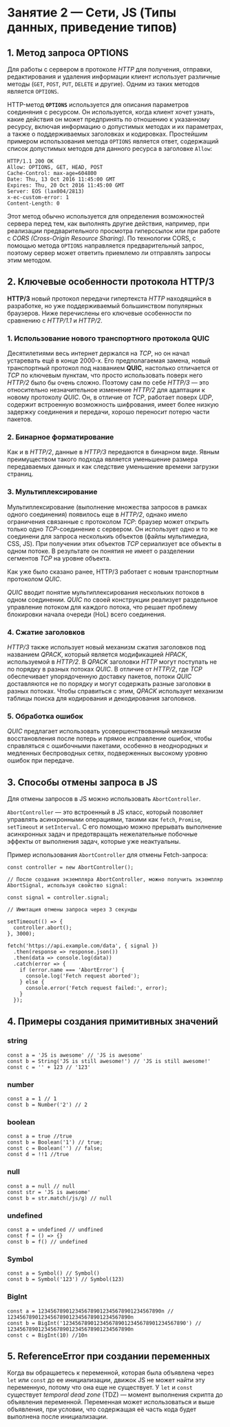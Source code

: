 # Занятие 2  — Сети, JS (Типы данных, приведение типов)

## 1. Метод запроса OPTIONS

Для работы с сервером в протоколе *HTTP* для получения, отправки, редактирования и удаления информации клиент использует различные методы (`GET`, `POST`, `PUT`, `DELETE` и другие). Одним из таких методов является `OPTIONS`.

HTTP-метод **`OPTIONS`** используется для описания параметров соединяния с ресурсом. Он используется, когда клиент хочет узнать, какие действия он может предпринять по отношению к указанному ресурсу, включая информацию о допустимых методах и их параметрах, а также о поддерживаемых заголовках и кодировках.
Простейшим примером использования метода `OPTIONS` является ответ, содержащий список допустимых методов для данного ресурса в заголовке `Allow`:

```
HTTP/1.1 200 OK
Allow: OPTIONS, GET, HEAD, POST
Cache-Control: max-age=604800
Date: Thu, 13 Oct 2016 11:45:00 GMT
Expires: Thu, 20 Oct 2016 11:45:00 GMT
Server: EOS (lax004/2813)
x-ec-custom-error: 1
Content-Length: 0
```

Этот метод обычно используется для определения возможностей сервера перед тем, как выполнять другие действия, например, при реализации предварительного просмотра гиперссылок или при работе с *CORS (Cross-Origin Resource Sharing)*. По технологии CORS, с помощью метода `OPTIONS` направляется предварительный запрос, поэтому сервер может ответить приемлемо ли отправлять запросы этим методом.

## 2. Ключевые особенности протокола HTTP/3

**HTTP/3** новый протокол передачи гипертекста *HTTP* находящийся в разработке, но уже поддерживаемый большинством популярных браузеров. Ниже перечислены его ключевые особенности по сравнению с *HTTP/1.1* и *HTTP/2*.

### 1. Использование нового транспортного протокола **QUIC**

Десятилетиями весь интернет держался на *TCP*, но он начал устаревать ещё в конце 2000-х. Его предполагаемая замена, новый транспортный протокол под названием **QUIC**, настолько отличается от *TCP* по ключевым пунктам, что просто использовать поверх него *HTTP/2* было бы очень сложно. Поэтому сам по себе *HTTP/3* — это относительно незначительное изменение *HTTP/2* для адаптации к новому протоколу *QUIC*. Он, в отличие от *TCP*, работает поверх *UDP*, содержит встроенную возможность шифрования, имеет более низкую задержку соединения и передачи, хорошо переносит потерю части пакетов.

### 2. Бинарное форматирование

Как и в *HTTP/2*, данные в *HTTP/3* передаются в бинарном виде. Явным преимуществом такого подхода является уменьшение размера передаваемых данных и как следствие уменьшение времени загрузки страниц.

### 3. Мультиплексирование

Мультиплексирование (выполнение множества запросов в рамках одного соединения) появилось еще в *HTTP/2*, однако имело ограничения связанные с протоколом *TCP*: браузер может открыть только одно *TCP*-соединение с сервером. Он использует одно и то же соединени для запроса несколькиъ объектов (файлы мультимедиа, CSS, JS). При получении этих объектов *TCP* сериализует все объекты в одном потоке. В результате он понятия не имеет о разделении сегментов *TCP* на уровне объекта.

Как уже было сказано ранее, HTTP/3 работает с новым транспортным протоколом *QUIC*.

*QUIC* вводит понятие мультиплексирования нескольких потоков в одном соединении. *QUIC* по своей конструкции реализует раздельное управление потоком для каждого потока, что решает проблему блокировки начала очереди (HoL) всего соединения.

### 4. Сжатие заголовков

*HTTP/3* также использует новый механизм сжатия заголовков под названием *QPACK*, который является модификацией *HPACK*, используемой в *HTTP/2*. В *QPACK* заголовки *HTTP* могут поступать не по порядку в разных потоках *QUIC*. В отличие от *HTTP/2*, где *TCP* обеспечивает упорядоченную доставку пакетов, потоки *QUIC* доставляются не по порядку и могут содержать разные заголовки в разных потоках. Чтобы справиться с этим, *QPACK* использует механизм таблицы поиска для кодирования и декодирования заголовков.

### 5. Обработка ошибок

*QUIC* предлагает использовать усовершенствованный механизм восстановления после потерь и прямое исправление ошибок, чтобы справляться с ошибочными пакетами, особенно в неоднородных и медленных беспроводных сетях, подверженных высокому уровню ошибок при передаче.

## 3. Способы отмены запроса в JS

Для отмены запросов в JS можно использовать `AbortController`.

`AbortController` — это встроенный в JS класс, который позволяет управлять асинхронными операциями, такими как `fetch`, `Promise`, `setTimeout` и `setInterval`. С его помощью можно прерывать выполнение асинхронных задач и предотвращать нежелательные побочные эффекты от выполнения задач, которые уже неактуальны.

Пример использования `AbortController` для отмены Fetch-запроса:

```
const controller = new AbortController();

// После создания экземпляра AbortController, можно получить экземпляр AbortSignal, используя свойство signal:

const signal = controller.signal;

// Имитация отмены запроса через 3 секунды

setTimeout(() => {
  controller.abort();
}, 3000);

fetch('https://api.example.com/data', { signal })
  .then(response => response.json())
  .then(data => console.log(data))
  .catch(error => {
    if (error.name === 'AbortError') {
      console.log('Fetch request aborted');
    } else {
      console.error('Fetch request failed:', error);
    }
  });
```

## 4. Примеры создания примитивных значений
### string
```
const a = 'JS is awesome' // 'JS is awesome'
const b = String('JS is still awesome!') // 'JS is still awesome!'
const c = '' + 123 // '123'
```

### number
```
const a = 1 // 1
const b = Number('2') // 2
```
### boolean
```
const a = true //true
const b = Boolean('1') // true;
const c = Boolean('') // false;
const d = !!1 //true
```
### null 
```
const a = null // null
const str = 'JS is awesome'
const b = str.match(/js/g) // null
```
### undefined
```
const a = undefined // undfined
const f = () => {}
const b = f() // undefined
```
### Symbol
```
const a = Symbol() // Symbol()
const b = Symbol('123') // Symbol(123)
```

### BigInt
```
const a = 1234567890123456789012345678901234567890n // 1234567890123456789012345678901234567890n
const b = BigInt('1234567890123456789012345678901234567890') // 1234567890123456789012345678901234567890n
const c = BigInt(10) //10n
```

## 5. ReferenceError при создании переменных

Когда вы обращаетесь к переменной, которая была объявлена через `let` или `const` до ее инициализации, движок JS не может найти эту переменную, потому что она еще не существует. У `let` и `const` существует *temporal dead zone* (TDZ) — момент выполнения скрипта до объявления переменной. Переменная может использоваться и выше объявления, при условии, что содержащая её часть кода будет выполнена после инициализации.


